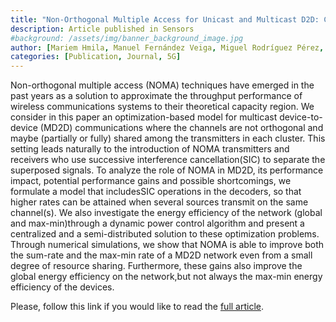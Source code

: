 ```yaml
---
title: "Non-Orthogonal Multiple Access for Unicast and Multicast D2D: Channel Assignment, Power Allocation and Energy Efficiency"
description: Article published in Sensors
#background: /assets/img/banner_background_image.jpg
author: [Mariem Hmila, Manuel Fernández Veiga, Miguel Rodríguez Pérez, Sergio Herrería Alonso]
categories: [Publication, Journal, 5G]
---
```


Non-orthogonal multiple access (NOMA) techniques have emerged in the past years
as a solution to approximate the throughput performance of wireless
communications systems to their theoretical capacity region.  We consider in
this paper an optimization-based model for multicast device-to-device (MD2D)
communications where the channels are not orthogonal and maybe (partially or
fully) shared among the transmitters in each cluster. This setting leads
naturally to the introduction of NOMA transmitters and receivers who use
successive interference cancellation(SIC) to separate the superposed signals. To
analyze the role of NOMA in MD2D, its performance impact, potential performance
gains and possible shortcomings, we formulate a model that includesSIC
operations in the decoders, so that higher rates can be attained when several
sources transmit on the same channel(s). We also investigate the energy
efficiency of the network (global and max-min)through a dynamic power control
algorithm and present a centralized and a semi-distributed solution to these
optimization problems. Through numerical simulations, we show that NOMA is able
to improve both the sum-rate and the max-min rate of a MD2D network even from a
small degree of resource sharing. Furthermore, these gains also improve the
global energy efficiency on the network,but not always the max-min energy
efficiency of the devices.

Please, follow this link if you would like to read the [full article](https://doi.org/10.3390/s21103436).
